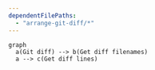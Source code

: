 ```yaml
---
dependentFilePaths:
  - "arrange-git-diff/*"
---
```


```mermaid
graph
  a(Git diff) --> b(Get diff filenames)
  a --> c(Get diff lines)
```
